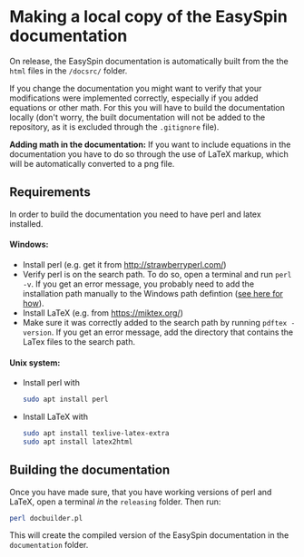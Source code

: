 # Making a local copy of the EasySpin documentation

On release, the EasySpin documentation is automatically built from the the `html` files in the `/docsrc/` folder.

If you change the documentation you might want to verify that your
modifications were implemented correctly, especially if you added equations or other math. For this you will have to build the documentation locally (don't worry, the built documentation will not be added to the repository, as it is excluded through the `.gitignore` file).

**Adding math in the documentation:** If you want to include equations in the documentation
you have to do so through the use of LaTeX markup, which will be
automatically converted to a png file.

## Requirements
In order to build the documentation you need to have perl and latex installed.

#### Windows:
* Install perl (e.g. get it from http://strawberryperl.com/)
* Verify perl is on the search path. To do so, open a terminal and run `perl -v`. If you get an error message, you probably need to add the installation path manually to the Windows path defintion ([see here for how](https://docs.alfresco.com/4.2/tasks/fot-addpath.html)).
* Install LaTeX (e.g. from https://miktex.org/)
* Make sure it was correctly added to the search path by running `pdftex -version`. If you get an error message, add the directory that contains the LaTex files to the search path.

#### Unix system:
* Install perl with 
    ```bash
    sudo apt install perl
    ```
* Install LaTeX with 
    ```bash
    sudo apt install texlive-latex-extra
    sudo apt install latex2html
    ```

## Building the documentation
Once you have made sure, that you have working versions of perl and LaTeX, open a terminal *in* the `releasing` folder.
Then run:
```bash
perl docbuilder.pl
```
This will create the compiled version of the EasySpin documentation in the `documentation` folder. 






